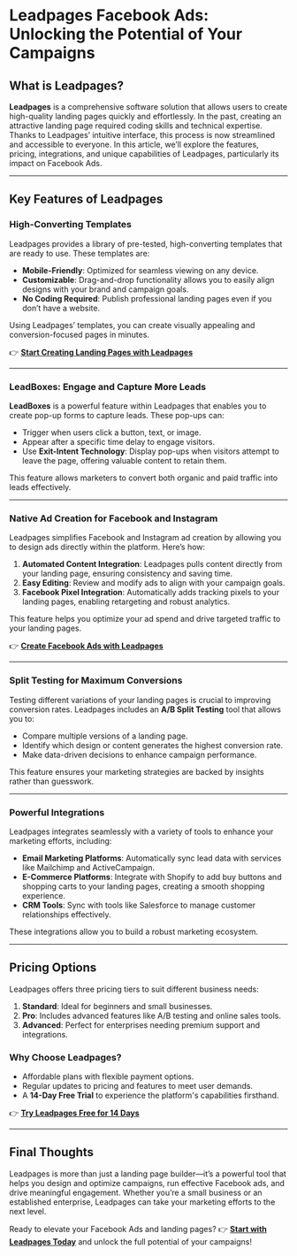 # Leadpages Facebook Ads: Unlocking the Potential of Your Campaigns

## What is Leadpages?

**Leadpages** is a comprehensive software solution that allows users to create high-quality landing pages quickly and effortlessly. In the past, creating an attractive landing page required coding skills and technical expertise. Thanks to Leadpages’ intuitive interface, this process is now streamlined and accessible to everyone. In this article, we’ll explore the features, pricing, integrations, and unique capabilities of Leadpages, particularly its impact on Facebook Ads.

---

## Key Features of Leadpages

### High-Converting Templates

Leadpages provides a library of pre-tested, high-converting templates that are ready to use. These templates are:

- **Mobile-Friendly**: Optimized for seamless viewing on any device.
- **Customizable**: Drag-and-drop functionality allows you to easily align designs with your brand and campaign goals.
- **No Coding Required**: Publish professional landing pages even if you don’t have a website.

Using Leadpages’ templates, you can create visually appealing and conversion-focused pages in minutes.

👉 **[Start Creating Landing Pages with Leadpages](https://bit.ly/LEadPages)**

---

### LeadBoxes: Engage and Capture More Leads

**LeadBoxes** is a powerful feature within Leadpages that enables you to create pop-up forms to capture leads. These pop-ups can:

- Trigger when users click a button, text, or image.
- Appear after a specific time delay to engage visitors.
- Use **Exit-Intent Technology**: Display pop-ups when visitors attempt to leave the page, offering valuable content to retain them.

This feature allows marketers to convert both organic and paid traffic into leads effectively.

---

### Native Ad Creation for Facebook and Instagram

Leadpages simplifies Facebook and Instagram ad creation by allowing you to design ads directly within the platform. Here’s how:

1. **Automated Content Integration**: Leadpages pulls content directly from your landing page, ensuring consistency and saving time.
2. **Easy Editing**: Review and modify ads to align with your campaign goals.
3. **Facebook Pixel Integration**: Automatically adds tracking pixels to your landing pages, enabling retargeting and robust analytics.

This feature helps you optimize your ad spend and drive targeted traffic to your landing pages.

👉 **[Create Facebook Ads with Leadpages](https://bit.ly/LEadPages)**

---

### Split Testing for Maximum Conversions

Testing different variations of your landing pages is crucial to improving conversion rates. Leadpages includes an **A/B Split Testing** tool that allows you to:

- Compare multiple versions of a landing page.
- Identify which design or content generates the highest conversion rate.
- Make data-driven decisions to enhance campaign performance.

This feature ensures your marketing strategies are backed by insights rather than guesswork.

---

### Powerful Integrations

Leadpages integrates seamlessly with a variety of tools to enhance your marketing efforts, including:

- **Email Marketing Platforms**: Automatically sync lead data with services like Mailchimp and ActiveCampaign.
- **E-Commerce Platforms**: Integrate with Shopify to add buy buttons and shopping carts to your landing pages, creating a smooth shopping experience.
- **CRM Tools**: Sync with tools like Salesforce to manage customer relationships effectively.

These integrations allow you to build a robust marketing ecosystem.

---

## Pricing Options

Leadpages offers three pricing tiers to suit different business needs:

1. **Standard**: Ideal for beginners and small businesses.
2. **Pro**: Includes advanced features like A/B testing and online sales tools.
3. **Advanced**: Perfect for enterprises needing premium support and integrations.

### Why Choose Leadpages?

- Affordable plans with flexible payment options.
- Regular updates to pricing and features to meet user demands.
- A **14-Day Free Trial** to experience the platform's capabilities firsthand.

👉 **[Try Leadpages Free for 14 Days](https://bit.ly/LEadPages)**

---

## Final Thoughts

Leadpages is more than just a landing page builder—it’s a powerful tool that helps you design and optimize campaigns, run effective Facebook ads, and drive meaningful engagement. Whether you’re a small business or an established enterprise, Leadpages can take your marketing efforts to the next level.

Ready to elevate your Facebook Ads and landing pages? 👉 **[Start with Leadpages Today](https://bit.ly/LEadPages)** and unlock the full potential of your campaigns!
